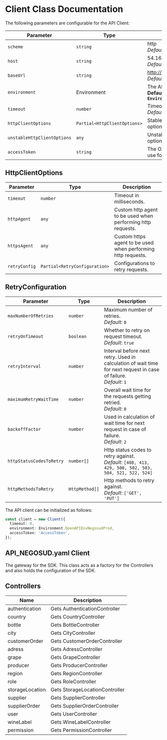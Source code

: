 
# Client Class Documentation

The following parameters are configurable for the API Client:

| Parameter | Type | Description |
|  --- | --- | --- |
| `scheme` | `string` | http<br>*Default*: `'DefaultParameterValue'` |
| `host` | `string` | 54.167.19.136<br>*Default*: `'DefaultParameterValue'` |
| `baseUrl` | `string` | http://54.167.19.136<br>*Default*: `'http://54.167.19.136'` |
| `environment` | Environment | The API environment. <br> **Default: `Environment.OpenAPIEnvNegosudProd`** |
| `timeout` | `number` | Timeout for API calls.<br>*Default*: `0` |
| `httpClientOptions` | `Partial<HttpClientOptions>` | Stable configurable http client options. |
| `unstableHttpClientOptions` | `any` | Unstable configurable http client options. |
| `accessToken` | `string` | The OAuth 2.0 Access Token to use for API requests. |

## HttpClientOptions

| Parameter | Type | Description |
|  --- | --- | --- |
| `timeout` | `number` | Timeout in milliseconds. |
| `httpAgent` | `any` | Custom http agent to be used when performing http requests. |
| `httpsAgent` | `any` | Custom https agent to be used when performing http requests. |
| `retryConfig` | `Partial<RetryConfiguration>` | Configurations to retry requests. |

## RetryConfiguration

| Parameter | Type | Description |
|  --- | --- | --- |
| `maxNumberOfRetries` | `number` | Maximum number of retries. <br> *Default*: `0` |
| `retryOnTimeout` | `boolean` | Whether to retry on request timeout. <br> *Default*: `true` |
| `retryInterval` | `number` | Interval before next retry. Used in calculation of wait time for next request in case of failure. <br> *Default*: `1` |
| `maximumRetryWaitTime` | `number` | Overall wait time for the requests getting retried. <br> *Default*: `0` |
| `backoffFactor` | `number` | Used in calculation of wait time for next request in case of failure. <br> *Default*: `2` |
| `httpStatusCodesToRetry` | `number[]` | Http status codes to retry against. <br> *Default*: `[408, 413, 429, 500, 502, 503, 504, 521, 522, 524]` |
| `httpMethodsToRetry` | `HttpMethod[]` | Http methods to retry against. <br> *Default*: `['GET', 'PUT']` |

The API client can be initialized as follows:

```ts
const client = new Client({
  timeout: 0,
  environment: Environment.OpenAPIEnvNegosudProd,
  accessToken: 'AccessToken',
});
```

## API_NEGOSUD.yaml Client

The gateway for the SDK. This class acts as a factory for the Controllers and also holds the configuration of the SDK.

## Controllers

| Name | Description |
|  --- | --- |
| authentication | Gets AuthenticationController |
| country | Gets CountryController |
| bottle | Gets BottleController |
| city | Gets CityController |
| customerOrder | Gets CustomerOrderController |
| adress | Gets AdressController |
| grape | Gets GrapeController |
| producer | Gets ProducerController |
| region | Gets RegionController |
| role | Gets RoleController |
| storageLocation | Gets StorageLocationController |
| supplier | Gets SupplierController |
| supplierOrder | Gets SupplierOrderController |
| user | Gets UserController |
| wineLabel | Gets WineLabelController |
| permission | Gets PermissionController |

